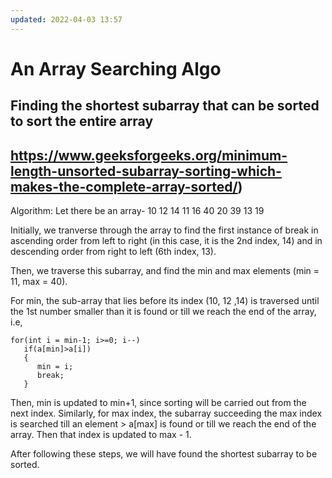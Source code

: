```yaml
---
updated: 2022-04-03 13:57
---
```

# An Array Searching Algo

## Finding the shortest subarray that can be sorted to sort the entire array
## https://www.geeksforgeeks.org/minimum-length-unsorted-subarray-sorting-which-makes-the-complete-array-sorted/)

Algorithm:
Let there be an array- 10 12 14 11 16 40 20 39 13 19

Initially, we tranverse through the array to find the first instance of break in ascending order from left to right (in this case, it is the 2nd index, 14) and in descending order from right to left (6th index, 13). 

Then, we traverse this subarray, and find the min and max elements (min = 11, max = 40).

For min, the sub-array that lies before its index (10, 12 ,14) is traversed until the 1st number smaller than it is found or till we reach the end of the array, i.e,

    for(int i = min-1; i>=0; i--)
       if(a[min]>a[i])
       {
          min = i;
          break;
       }   
Then, min is updated to min+1, since sorting will be carried out from the next index.
Similarly, for max index, the subarray succeeding the max index is searched till an element > a[max] is found or till we reach the end of the array. Then that index is updated to max - 1.

After following these steps, we will have found the shortest subarray to be sorted. 
